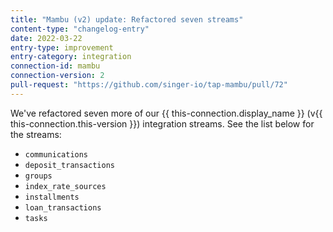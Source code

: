 ```yaml
---
title: "Mambu (v2) update: Refactored seven streams"
content-type: "changelog-entry"
date: 2022-03-22
entry-type: improvement
entry-category: integration
connection-id: mambu
connection-version: 2
pull-request: "https://github.com/singer-io/tap-mambu/pull/72"
---
```

We've refactored seven more of our {{ this-connection.display_name }} (v{{ this-connection.this-version }}) integration streams. See the list below for the streams:

- `communications`
- `deposit_transactions`
- `groups`
- `index_rate_sources`
- `installments`
- `loan_transactions`
- `tasks`